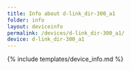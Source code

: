 ```yaml
---
title: Info about d-link_dir-300_a1
folder: info
layout: deviceinfo
permalink: /devices/d-link_dir-300_a1/
device: d-link_dir-300_a1
---
```

{% include templates/device_info.md %}
